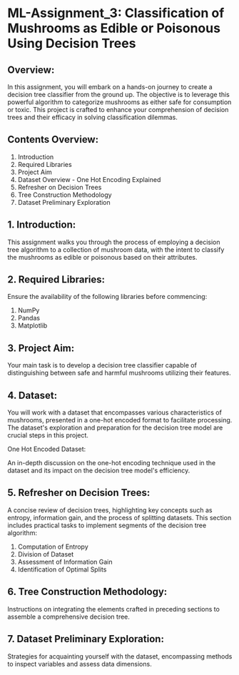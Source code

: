 # ML-Assignment_3: Classification of Mushrooms as Edible or Poisonous Using Decision Trees

## Overview: 

In this assignment, you will embark on a hands-on journey to create a decision tree classifier from the ground up. The objective is to leverage this powerful algorithm to categorize mushrooms as either safe for consumption or toxic. This project is crafted to enhance your comprehension of decision trees and their efficacy in solving classification dilemmas.

## Contents Overview:

  1. Introduction
  2. Required Libraries
  3. Project Aim
  4. Dataset Overview - One Hot Encoding Explained
  5. Refresher on Decision Trees
  6. Tree Construction Methodology
  7. Dataset Preliminary Exploration

## 1. Introduction:

This assignment walks you through the process of employing a decision tree algorithm to a collection of mushroom data, with the intent to classify the mushrooms as edible or poisonous based on their attributes.

## 2. Required Libraries:

Ensure the availability of the following libraries before commencing:
  1. NumPy
  2. Pandas
  3. Matplotlib 

## 3. Project Aim:

Your main task is to develop a decision tree classifier capable of distinguishing between safe and harmful mushrooms utilizing their features.

## 4. Dataset:

You will work with a dataset that encompasses various characteristics of mushrooms, presented in a one-hot encoded format to facilitate processing. The dataset's exploration and preparation for the decision tree model are crucial steps in this project.

One Hot Encoded Dataset:

An in-depth discussion on the one-hot encoding technique used in the dataset and its impact on the decision tree model's efficiency.

## 5. Refresher on Decision Trees:

A concise review of decision trees, highlighting key concepts such as entropy, information gain, and the process of splitting datasets. This section includes practical tasks to implement segments of the decision tree algorithm:

  1. Computation of Entropy
  2. Division of Dataset
  3. Assessment of Information Gain
  4. Identification of Optimal Splits

## 6. Tree Construction Methodology:

Instructions on integrating the elements crafted in preceding sections to assemble a comprehensive decision tree.

## 7. Dataset Preliminary Exploration:

Strategies for acquainting yourself with the dataset, encompassing methods to inspect variables and assess data dimensions.

